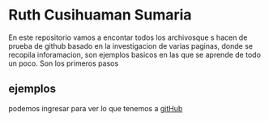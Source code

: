 # Ruth Cusihuaman Sumaria

En este repositorio vamos a encontar todos los archivosque s hacen de prueba de github basado en la investigacion de varias paginas, donde se recopila inforamacion, son ejemplos basicos en las que se aprende de todo un poco.
Son los primeros pasos

## ejemplos

podemos ingresar para ver lo que tenemos a [gitHub](https://github.com/RuthCusihuamanSumaria/archivoReadme)